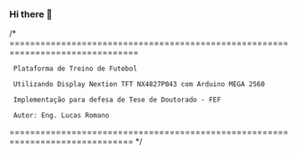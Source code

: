 ### Hi there 👋
/* ===============================================================================

     Plataforma de Treino de Futebol

     Utilizando Display Nextion TFT NX4827P043 com Arduino MEGA 2560

     Implementação para defesa de Tese de Doutorado - FEF

     Autor: Eng. Lucas Romano

  ============================================================================== 
*/

<!--
**LRomano21/LRomano21** is a ✨ _special_ ✨ repository because its `README.md` (this file) appears on your GitHub profile.

Here are some ideas to get you started:

- 🔭 I’m currently working on ...
- 🌱 I’m currently learning ...
- 👯 I’m looking to collaborate on ...
- 🤔 I’m looking for help with ...
- 💬 Ask me about ...
- 📫 How to reach me: ...
- 😄 Pronouns: ...
- ⚡ Fun fact: ...
-->
